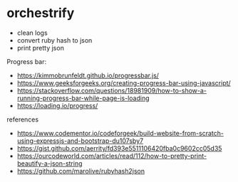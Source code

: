 # orchestrify

* clean logs
* convert ruby hash to json
* print pretty json

Progress bar:
* https://kimmobrunfeldt.github.io/progressbar.js/
* https://www.geeksforgeeks.org/creating-progress-bar-using-javascript/
* https://stackoverflow.com/questions/18981909/how-to-show-a-running-progress-bar-while-page-is-loading
* https://loading.io/progress/


references
* https://www.codementor.io/codeforgeek/build-website-from-scratch-using-expressjs-and-bootstrap-du107sby7
* https://gist.github.com/aerrity/fd393e5511106420fba0c9602cc05d35
* https://ourcodeworld.com/articles/read/112/how-to-pretty-print-beautify-a-json-string
* https://github.com/marolive/rubyhash2json
